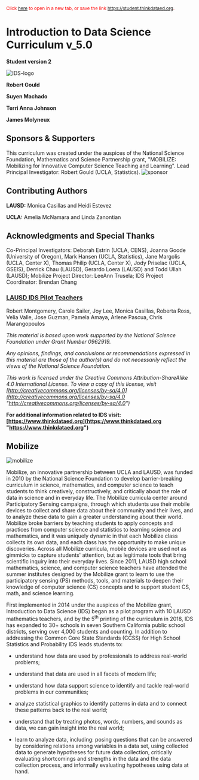 <style>
.blink_text {  
    animation:1s blinker ease infinite;
    -webkit-animation:1s blinker ease infinite;
    -moz-animation:1s blinker ease infinite;

    color: red;
    font-size: 12px
}
    @-moz-keyframes blinker {  
     20% { opacity: 1.0; }
     50% { opacity: 0.2; }
     100% { opacity: 1.0; }
     }

    @-webkit-keyframes blinker {  
     20% { opacity: 1.0; }
     50% { opacity: 0.2; }
     100% { opacity: 1.0; }
     }

    @keyframes blinker {  
     20% { opacity: 1.0; }
     50% { opacity: 0.2; }
     100% { opacity: 1.0; }
    }
</style>

<span id="demo"><span class="blink_text">Click <a href="../index.html" target="_blank">here</a>  to open in a new tab, or save the link <a href="../index.html" target="_blank">https://student.thinkdataed.org</a>.</span></span>

<script>
if (window.location == window.top.location) {
    document.getElementById("demo").innerHTML="";
    document.getElementById("demo").style.visibility='hidden';
}else{
    document.getElementById("demo").innerHTML="https://student.thinkdataed.org";
    var xhr = new XMLHttpRequest();
    xhr.open("GET", window.location.origin+ "/app/user/whoami?client=Curri", true);
    xhr.onload = function (e) {
    if (xhr.readyState === 4) {
        if (xhr.status === 200) {
        console.log(xhr.responseText);
            if(xhr.responseText.includes("success") ){

            }else{
                window.location.href = window.location.origin+ "/#login";
            }
        } else {
        window.location.href = window.location.origin+ "/#login";
        }ß
    }
    };
    xhr.onerror = function (e) {



        console.error(xhr.statusText);
        window.location.href = window.location.origin+ "/#login";
    };
    xhr.send(null); 
}
</script>

# Introduction to Data Science Curriculum v_5.0

**Student version 2**


![IDS-logo](img/IDS-logo.png)

**Robert Gould**

**Suyen Machado**

**Terri Anna Johnson**

**James Molyneux**

## Sponsors & Supporters

This curriculum was created under the auspices of the National Science Foundation, Mathematics and
Science Partnership grant, "MOBILIZE: Mobilizing for Innovative Computer Science Teaching and
Learning". Lead Principal Investigator: Robert Gould (UCLA, Statistics).
![sponsor](img/sponsor.png)

## Contributing Authors
**LAUSD:** Monica Casillas and Heidi Estevez

**UCLA:** Amelia McNamara and Linda Zanontian

## Acknowledgments and Special Thanks
Co-Principal Investigators: Deborah Estrin (UCLA, CENS), Joanna Goode (University of Oregon), Mark
Hansen (UCLA, Statistics), Jane Margolis (UCLA, Center X), Thomas Philip (UCLA, Center X), Jody
Priselac (UCLA, GSEIS), Derrick Chau (LAUSD), Gerardo Loera (LAUSD) and Todd Ullah (LAUSD);
Mobilize Project Director: LeeAnn Trusela; IDS Project Coordinator: Brendan Chang

### <u>LAUSD IDS Pilot Teachers</u>

Robert Montgomery, Carole Sailer, Joy Lee, Monica Casillas, Roberta Ross, Velia Valle, Jose Guzman, Pamela Amaya, Arlene Pascua, Chris Marangopoulos

*This material is based upon work supported by the National Science Foundation under Grant Number
0962919.*

*Any opinions, findings, and conclusions or recommendations expressed in this material are those of the
author(s) and do not necessarily reflect the views of the National Science Foundation.*

*This work is licensed under the Creative Commons Attribution-ShareAlike 4.0 International License. To view a
copy of this license, visit [http://creativecommons.org/licenses/by-sa/4.0](http://creativecommons.org/licenses/by-sa/4.0 "http://creativecommons.org/licenses/by-sa/4.0")*

**For additional information related to IDS visit: [https://www.thinkdataed.org](https://www.thinkdataed.org "https://www.thinkdataed.org")**

## Mobilize
![mobilize](img/mobilize.png)

Mobilize, an innovative partnership between UCLA and LAUSD, was funded in 2010 by the
National Science Foundation to develop barrier-breaking curriculum in science, mathematics,
and computer science to teach students to think creatively, constructively, and critically about
the role of data in science and in everyday life. The Mobilize curricula center around
Participatory Sensing campaigns, through which students use their mobile devices to collect
and share data about their community and their lives, and to analyze these data to gain a greater
understanding about their world. Mobilize broke barriers by teaching students to apply concepts
and practices from computer science and statistics to learning science and mathematics, and it
was uniquely dynamic in that each Mobilize class collects its own data, and each class has the
opportunity to make unique discoveries. Across all Mobilize curricula, mobile devices are used
not as gimmicks to capture students' attention, but as legitimate tools that bring scientific
inquiry into their everyday lives. Since 2011, LAUSD high school mathematics, science, and
computer science teachers have attended the summer institutes designed by the Mobilize grant
to learn to use the participatory sensing (PS) methods, tools, and materials to deepen their
knowledge of computer science (CS) concepts and to support student CS, math, and science
learning.

First implemented in 2014 under the auspices of the Mobilize grant, Introduction to Data
Science (IDS) began as a pilot program with 10 LAUSD mathematics teachers, and by the 5<sup>th</sup>
printing of the curriculum in 2018, IDS has expanded to 30+ schools in seven Southern California
public school districts, serving over 4,000 students and counting. In addition to addressing the Common Core State Standards (CCSS) for High School Statistics and Probability IDS leads students to:</span>

* understand how data are used by professionals to address real-world problems;

* understand that data are used in all facets of modern life;

* understand how data support science to identify and tackle real-world problems in our communities;

* analyze statistical graphics to identify patterns in data and to connect these patterns back to the real world;

* understand that by treating photos, words, numbers, and sounds as data, we can gain insight into the real world;

* learn to analyze data, including: posing questions that can be answered by considering relations among variables in a data set, using collected data to generate hypotheses for future data collection, critically evaluating shortcomings and strengths in the data and the data collection process, and informally evaluating hypotheses using data at hand. 
